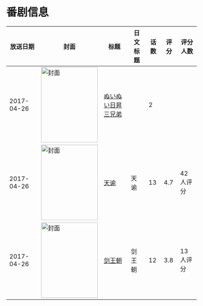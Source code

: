 # 番剧信息

|放送日期|封面|标题|日文标题|话数|评分|评分人数|
|---|---|---|---|---|---|---|
|2017-04-26|<img src="//lain.bgm.tv/pic/cover/c/9a/72/213527_UJ99f.jpg" alt="封面" style="width:150px;height:200px;object-fit:cover;">|[ぬいぬい日昇三兄弟](https://bangumi.tv/subject/213527)||2|||
|2017-04-26|<img src="//lain.bgm.tv/pic/cover/c/59/6d/213723_7884B.jpg" alt="封面" style="width:150px;height:200px;object-fit:cover;">|[天谕](https://bangumi.tv/subject/213723)|天谕|13|4.7|42人评分|
|2017-04-26|<img src="//lain.bgm.tv/pic/cover/c/59/71/222884_6pgvy.jpg" alt="封面" style="width:150px;height:200px;object-fit:cover;">|[剑王朝](https://bangumi.tv/subject/222884)|剑王朝|12|3.8|13人评分|

